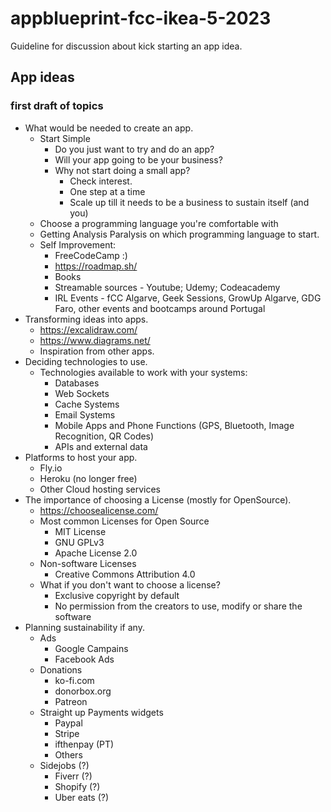 # appblueprint-fcc-ikea-5-2023

Guideline for discussion about kick starting an app idea.

## App ideas

### first draft of topics

* What would be needed to create an app.
  * Start Simple
    * Do you just want to try and do an app?
    * Will your app going to be your business?
    * Why not start doing a small app?
      * Check interest.
      * One step at a time
      * Scale up till it needs to be a business to sustain itself (and you)
  * Choose a programming language you're comfortable with
  * Getting Analysis Paralysis on which programming language to start.
  * Self Improvement:
    * FreeCodeCamp :)
    * <https://roadmap.sh/>
    * Books
    * Streamable sources - Youtube; Udemy; Codeacademy
    * IRL Events - fCC Algarve, Geek Sessions, GrowUp Algarve, GDG Faro, other events and bootcamps around Portugal
* Transforming ideas into apps.
  * <https://excalidraw.com/>
  * <https://www.diagrams.net/>
  * Inspiration from other apps.
* Deciding technologies to use.
  * Technologies available to work with your systems:
    * Databases
    * Web Sockets
    * Cache Systems
    * Email Systems
    * Mobile Apps and Phone Functions (GPS, Bluetooth, Image Recognition, QR Codes)
    * APIs and external data
* Platforms to host your app.
  * Fly.io
  * Heroku (no longer free)
  * Other Cloud hosting services
* The importance of choosing a License (mostly for OpenSource).
  * <https://choosealicense.com/>
  * Most common Licenses for Open Source
    * MIT License
    * GNU GPLv3
    * Apache License 2.0
  * Non-software Licenses
    * Creative Commons Attribution 4.0
  * What if you don't want to choose a license?
    * Exclusive copyright by default
    * No permission from the creators to use, modify or share the software
* Planning sustainability if any.
  * Ads
    * Google Campains
    * Facebook Ads
  * Donations
    * ko-fi.com
    * donorbox.org
    * Patreon
  * Straight up Payments widgets
    * Paypal
    * Stripe
    * ifthenpay (PT)
    * Others
  * Sidejobs (?)
    * Fiverr (?)
    * Shopify (?)
    * Uber eats (?)
  